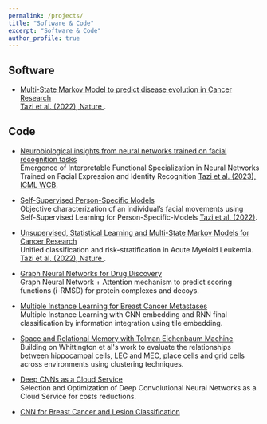 ```yaml
---
permalink: /projects/
title: "Software & Code"
excerpt: "Software & Code"
author_profile: true
---
```


## Software 

- [Multi-State Markov Model to predict disease evolution in Cancer Research](https://www.aml-risk-model.com/) <br>
  [Tazi et al. (2022), Nature ](https://www.nature.com/articles/s41467-022-32103-8).

## Code
- [Neurobiological insights from neural networks trained on facial recognition tasks](https://github.com/yanistazi/Identity_Expression_Specialization) <br>
  Emergence of Interpretable Functional Specialization in Neural Networks Trained on Facial Expression and Identity Recognition
  [Tazi et al. (2023), ICML WCB](https://icml-compbio.github.io/2023/papers/WCBICML2023_paper40.pdf).

- [Self-Supervised Person-Specific Models](https://github.com/yanistazi/PSM_release) <br>
  Objective characterization of an individual’s facial movements using Self-Supervised Learning for Person-Specific-Models
  [Tazi et al. (2022)](https://arxiv.org/abs/2211.08279).

- [Unsupervised, Statistical Learning and Multi-State Markov Models for Cancer Research](https://github.com/papaemmelab/Tazi_NatureC_AML) <br>
  Unified classification and risk-stratification in Acute Myeloid Leukemia.
  [Tazi et al. (2022), Nature ](https://www.nature.com/articles/s41467-022-32103-8).

- [Graph Neural Networks for Drug Discovery](https://github.com/yanistazi/Graph_Neural_Net_Protein-Protein-Complexes) <br>
  Graph Neural Network + Attention mechanism to predict scoring functions (i-RMSD) for protein complexes and decoys.

- [Multiple Instance Learning for Breast Cancer Metastases](https://github.com/yanistazi/MIL_CNN_RNN_Imaging) <br>
  Multiple Instance Learning with CNN embedding and RNN final classification by information integration using tile embedding.
  
- [Space and Relational Memory with Tolman Eichenbaum Machine](https://github.com/yanistazi/Flexible_VR_Tolman-Eichenbaum-Machine) <br>
  Building on Whittington et al's work to evaluate the relationships between hippocampal cells, LEC and MEC, place cells and grid cells across environments 
  using clustering techniques.

- [Deep CNNs as a Cloud Service](https://github.com/yanistazi/DeepCNN-as-a-Service) <br>
Selection and Optimization of Deep Convolutional Neural Networks as a Cloud Service for costs reductions.

- [CNN for Breast Cancer and Lesion Classification](https://github.com/yanistazi/DeepCNN_Breast_MRI) <br>
  
